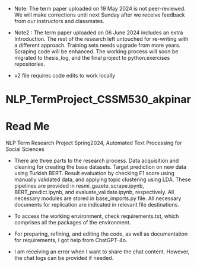 - Note: The term paper uploaded on 19 May 2024 is not peer-reviewed. We will make corrections until next Sunday after we receive feedback from our instructors and classmates.
- Note2 : The term paper uploaded on 06 June 2024 includes an extra Introduction. The rest of the research left untouched for re-writing with a different approach. Training sets needs upgrade from more years. Scraping code will be enhanced. The working process will soon be migrated to thesis_log, and the final project to python.exercises repositories.


- v2 file requires code edits to work locally

# NLP_TermProject_CSSM530_akpinar
# Read Me
NLP Term Research Project Spring2024, Automated Text Processing for Social Sciences

- There are three parts to the research process. Data acquisition and cleaning for creating the base datasets. Target prediction on new data using Turkish BERT. Result evaluation by checking F1 score using manually validated data, and applying topic clustering using LDA. These pipelines are provided in resmi_gazete_scrape.ipynb, BERT_predict.ipynb, and evaluate_validate.ipynb, respectively. All necessary modules are stored in base_imports.py file. All necessary documents for replication are indicated in relevant file destinations.

- To access the working environment, check requirements.txt, which comprises all the packages of the environment.

- For preparing, refining, and editing the code, as well as documentation for requirements, I got help from ChatGPT-4o.
- I am receiving an error when I want to share the chat content. However, the chat logs can be provided if needed.
